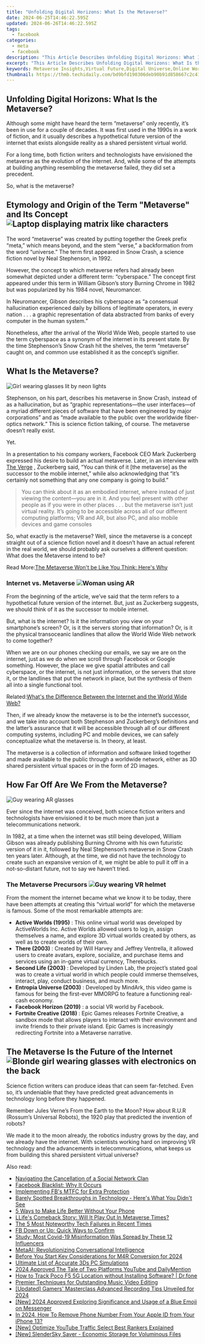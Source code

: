 ```yaml
---
title: "Unfolding Digital Horizons: What Is the Metaverse?"
date: 2024-06-25T14:46:22.595Z
updated: 2024-06-26T14:46:22.595Z
tags:
  - facebook
categories:
  - meta
  - facebook
description: "This Article Describes Unfolding Digital Horizons: What Is the Metaverse?"
excerpt: "This Article Describes Unfolding Digital Horizons: What Is the Metaverse?"
keywords: Metaverse Insights,Virtual Future,Digital Universe,Online Worlds,Metaverse Explained,Immersive Experience,Tech Horizon
thumbnail: https://thmb.techidaily.com/bd9bfd190306deb90b91d858667c2c41b78982227d8d0c9a830c7fb7735e577b.jpg
---
```


## Unfolding Digital Horizons: What Is the Metaverse?

 Although some might have heard the term “metaverse” only recently, it’s been in use for a couple of decades. It was first used in the 1990s in a work of fiction, and it usually describes a hypothetical future version of the internet that exists alongside reality as a shared persistent virtual world.

 For a long time, both fiction writers and technologists have envisioned the metaverse as the evolution of the internet. And, while some of the attempts at building anything resembling the metaverse failed, they did set a precedent.

So, what is the metaverse?

## Etymology and Origin of the Term "Metaverse" and Its Concept ![Laptop displaying matrix like characters](https://static1.makeuseofimages.com/wordpress/wp-content/uploads/2021/08/Laptop-with-matrix-like-characters.jpg)

 The word “metaverse” was created by putting together the Greek prefix “meta,” which means beyond, and the stem “verse,” a backformation from the word “universe.” The term first appeared in Snow Crash, a science fiction novel by Neal Stephenson, in 1992.

 However, the concept to which metaverse refers had already been somewhat depicted under a different term: “cyberspace.” The concept first appeared under this term in William Gibson’s story Burning Chrome in 1982 but was popularized by his 1984 novel, Neuromancer.

 In Neuromancer, Gibson describes his cyberspace as “a consensual hallucination experienced daily by billions of legitimate operators, in every nation . . . a graphic representation of data abstracted from banks of every computer in the human system.”

 Nonetheless, after the arrival of the World Wide Web, people started to use the term cyberspace as a synonym of the internet in its present state. By the time Stephenson’s Snow Crash hit the shelves, the term “metaverse” caught on, and common use established it as the concept’s signifier.

## What Is the Metaverse?

![Girl wearing glasses lit by neon lights](https://static1.makeuseofimages.com/wordpress/wp-content/uploads/2021/08/Girl-wearing-glasses-neon-lights.jpg)

 Stephenson, on his part, describes his metaverse in Snow Crash, instead of as a hallucination, but as “graphic representations—the user interfaces—of a myriad different pieces of software that have been engineered by major corporations” and as “made available to the public over the worldwide fiber-optics network.” This is science fiction talking, of course. The metaverse doesn’t really exist.

Yet.

 In a presentation to his company workers, Facebook CEO Mark Zuckerberg expressed his desire to build an actual metaverse. Later, in an interview with [The Verge](https://www.theverge.com/22588022/mark-zuckerberg-facebook-ceo-metaverse-interview) , Zuckerberg said, “You can think of it \[the metaverse\] as the successor to the mobile internet,” while also acknowledging that “it’s certainly not something that any one company is going to build.”

> You can think about it as an embodied internet, where instead of just viewing the content—you are in it. And you feel present with other people as if you were in other places . . . but the metaverse isn’t just virtual reality. It’s going to be accessible across all of our different computing platforms; VR and AR, but also PC, and also mobile devices and game consoles

 So, what exactly is the metaverse? Well, since the metaverse is a concept straight out of a science fiction novel and it doesn’t have an actual referent in the real world, we should probably ask ourselves a different question: What does the Metaverse intend to be?

 Read More:[The Metaverse Won't be Like You Think: Here's Why](https://www.makeuseof.com/tag/5-ways-metaverse-wont-like-think/)

### Internet vs. Metaverse ![Woman using AR](https://static1.makeuseofimages.com/wordpress/wp-content/uploads/2021/08/Woman-using-AR.jpg)

 From the beginning of the article, we’ve said that the term refers to a hypothetical future version of the internet. But, just as Zuckerberg suggests, we should think of it as the successor to mobile internet.

 But, what is the internet? Is it the information you view on your smartphone’s screen? Or, is it the servers storing that information? Or, is it the physical transoceanic landlines that allow the World Wide Web network to come together?

 When we are on our phones checking our emails, we say we are on the internet, just as we do when we scroll through Facebook or Google something. However, the place we give spatial attributes and call cyberspace, or the internet, is not just information, or the servers that store it, or the landlines that put the network in place, but the synthesis of them all into a single functional tool.

 Related:[What's the Difference Between the Internet and the World Wide Web?](https://www.makeuseof.com/difference-between-internet-world-wide-web/)

 Then, if we already know the metaverse is to be the internet’s successor, and we take into account both Stephenson and Zuckerberg’s definitions and the latter’s assurance that it will be accessible through all of our different computing systems, including PC and mobile devices, we can safely conceptualize what the metaverse is. In theory, at least.

 The metaverse is a collection of information and software linked together and made available to the public through a worldwide network, either as 3D shared persistent virtual spaces or in the form of 2D images.

## How Far Off Are We From the Metaverse?

![Guy wearing AR glasses](https://static1.makeuseofimages.com/wordpress/wp-content/uploads/2021/08/Guy-wearing-AR-glasses.jpg)

 Ever since the internet was conceived, both science fiction writers and technologists have envisioned it to be much more than just a telecommunications network.

 In 1982, at a time when the internet was still being developed, William Gibson was already publishing Burning Chrome with his own futuristic version of it in it, followed by Neal Stephenson’s metaverse in Snow Crash ten years later. Although, at the time, we did not have the technology to create such an expansive version of it, we might be able to pull it off in a not-so-distant future, not to say we haven’t tried.

### The Metaverse Precursors ![Guy wearing VR helmet](https://static1.makeuseofimages.com/wordpress/wp-content/uploads/2021/08/Guy-wearing-VR-helmet.jpg)

 From the moment the internet became what we know it to be today, there have been attempts at creating this “virtual world” for which the metaverse is famous. Some of the most remarkable attempts are:

* **Active Worlds (1995)** : This online virtual world was developed by ActiveWorlds Inc. Active Worlds allowed users to log in, assign themselves a name, and explore 3D virtual worlds created by others, as well as to create worlds of their own.
* **There (2003)** : Created by Will Harvey and Jeffrey Ventrella, it allowed users to create avatars, explore, socialize, and purchase items and services using an in-game virtual currency, Therebucks.
* **Second Life (2003)** : Developed by Linden Lab, the project’s stated goal was to create a virtual world in which people could immerse themselves, interact, play, conduct business, and much more.
* **Entropia Universe (2003)** : Developed by MindArk, this video game is famous for being the first-ever MMORPG to feature a functioning real-cash economy.
* **Facebook Horizon (2019)** : a social VR world by Facebook.
* **Fortnite Creative (2018)** : Epic Games releases Fortnite Creative, a sandbox mode that allows players to interact with their environment and invite friends to their private island. Epic Games is increasingly redirecting Fortnite into a Metaverse narrative.

## The Metaverse Is the Future of the Internet ![Blonde girl wearing glasses with electronics on the back](https://static1.makeuseofimages.com/wordpress/wp-content/uploads/2021/08/Blonde-girl-wearing-glasses-electronics-on-the-back.jpg)

 Science fiction writers can produce ideas that can seem far-fetched. Even so, it’s undeniable that they have predicted great advancements in technology long before they happened.

 Remember Jules Verne’s From the Earth to the Moon? How about R.U.R (Rossum’s Universal Robots), the 1920 play that predicted the invention of robots?

 We made it to the moon already, the robotics industry grows by the day, and we already have the internet. With scientists working hard on improving VR technology and the advancements in telecommunications, what keeps us from building this shared persistent virtual universe?


<ins class="adsbygoogle"
     style="display:block"
     data-ad-format="autorelaxed"
     data-ad-client="ca-pub-7571918770474297"
     data-ad-slot="1223367746"></ins>



<ins class="adsbygoogle"
     style="display:block"
     data-ad-client="ca-pub-7571918770474297"
     data-ad-slot="8358498916"
     data-ad-format="auto"
     data-full-width-responsive="true"></ins>

<span class="atpl-alsoreadstyle">Also read:</span>
<div><ul>
<li><a href="https://facebook.techidaily.com/navigating-the-cancellation-of-a-social-network-clan/"><u>Navigating the Cancellation of a Social Network Clan</u></a></li>
<li><a href="https://facebook.techidaily.com/facebook-blacklist-why-it-occurs/"><u>Facebook Blacklist: Why It Occurs</u></a></li>
<li><a href="https://facebook.techidaily.com/implementing-fbs-mtfc-for-extra-protection/"><u>Implementing FB's MTFC for Extra Protection</u></a></li>
<li><a href="https://facebook.techidaily.com/barely-spotted-breakthroughs-in-technology-heres-what-you-didnt-see/"><u>Barely Spotted Breakthroughs in Technology - Here's What You Didn't See</u></a></li>
<li><a href="https://facebook.techidaily.com/5-ways-to-make-life-better-without-your-phone/"><u>5 Ways to Make Life Better Without Your Phone</u></a></li>
<li><a href="https://facebook.techidaily.com/llifes-comeback-story-will-it-play-out-in-metaverse-times/"><u>LLife's Comeback Story: Will It Play Out In Metaverse Times?</u></a></li>
<li><a href="https://facebook.techidaily.com/the-5-most-noteworthy-tech-failures-in-recent-times/"><u>The 5 Most Noteworthy Tech Failures in Recent Times</u></a></li>
<li><a href="https://facebook.techidaily.com/fb-down-or-up-quick-ways-to-confirm/"><u>FB Down or Up: Quick Ways to Confirm</u></a></li>
<li><a href="https://facebook.techidaily.com/study-most-covid-19-misinformation-was-spread-by-these-12-influencers/"><u>Study: Most Covid-19 Misinformation Was Spread by These 12 Influencers</u></a></li>
<li><a href="https://facebook.techidaily.com/metaai-revolutionizing-conversational-intelligence/"><u>MetaAI: Revolutionizing Conversational Intelligence</u></a></li>
<li><a href="https://video-ai-editor.techidaily.com/before-you-start-key-considerations-for-m4r-conversion-for-2024/"><u>Before You Start Key Considerations for M4R Conversion for 2024</u></a></li>
<li><a href="https://digital-screen-recording.techidaily.com/ultimate-list-of-accurate-3ds-pc-simulations/"><u>Ultimate List of Accurate 3Ds PC Simulations</u></a></li>
<li><a href="https://youtube-stream.techidaily.com/2024-approved-the-tale-of-two-platforms-youtube-and-dailymention/"><u>2024 Approved  The Tale of Two Platforms  YouTube and DailyMention</u></a></li>
<li><a href="https://android-location-track.techidaily.com/how-to-track-poco-f5-5g-location-without-installing-software-drfone-by-drfone-virtual-android/"><u>How to Track Poco F5 5G Location without Installing Software? | Dr.fone</u></a></li>
<li><a href="https://audio-editing.techidaily.com/premier-techniques-for-outstanding-music-video-editing/"><u>Premier Techniques for Outstanding Music Video Editing</u></a></li>
<li><a href="https://screen-mirroring-recording.techidaily.com/updated-gamers-masterclass-advanced-recording-tips-unveiled-for-2024/"><u>[Updated] Gamers' Masterclass  Advanced Recording Tips Unveiled for 2024</u></a></li>
<li><a href="https://facebook-clips.techidaily.com/new-2024-approved-exploring-significance-and-usage-of-a-blue-emoji-on-messenger/"><u>[New] 2024 Approved  Exploring Significance and Usage of a Blue Emoji on Messenger</u></a></li>
<li><a href="https://apple-account.techidaily.com/in-2024-how-to-remove-phone-number-from-your-apple-id-from-your-iphone-13-by-drfone-ios/"><u>In 2024, How To Remove Phone Number From Your Apple ID from Your iPhone 13?</u></a></li>
<li><a href="https://youtube-docs.techidaily.com/ptimize-youtube-traffic-select-best-rankers-explained/"><u>[New] Optimize YouTube Traffic  Select Best Rankers Explained</u></a></li>
<li><a href="https://extra-skills.techidaily.com/new-slendersky-saver-economic-storage-for-voluminous-files/"><u>[New] SlenderSky Saver - Economic Storage for Voluminous Files</u></a></li>
</ul></div>
